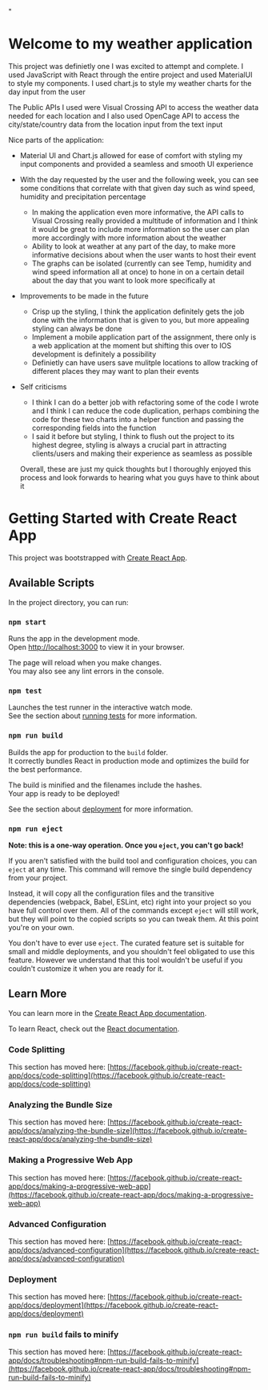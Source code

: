 "

# Welcome to my weather application

This project was definietly one I was excited to attempt and complete.
I used JavaScript with React through the entire project and used MaterialUI to style my components.
I used chart.js to style my weather charts for the day input from the user

The Public APIs I used were Visual Crossing API to access the weather data needed for each location and I also used
OpenCage API to access the city/state/country data from the location input from the text input

Nice parts of the application:

- Material UI and Chart.js allowed for ease of comfort with styling my input components and provided a seamless and smooth UI experience
- With the day requested by the user and the following week, you can see some conditions that correlate with that given day such as wind speed, humidity and precipitation percentage

  - In making the application even more informative, the API calls to Visual Crossing really provided a multitude of information and I think it would be great to include more information
    so the user can plan more accordingly with more information about the weather
  - Ability to look at weather at any part of the day, to make more informative decisions about when the user wants to host their event
  - The graphs can be isolated (currently can see Temp, humidity and wind speed information all at once) to hone in on a certain detail about the day that you want to look more specifically at

- Improvements to be made in the future

  - Crisp up the styling, I think the application definitely gets the job done with the information that is given to you, but more appealing styling can always be done
  - Implement a mobile application part of the assignment, there only is a web application at the moment but shifting this over to IOS development is definitely a possibility
  - Definietly can have users save mulitple locations to allow tracking of different places they may want to plan their events

- Self criticisms

  - I think I can do a better job with refactoring some of the code I wrote and I think I can reduce the code duplication, perhaps combining the code for these two charts into a helper function and passing the corresponding fields into the function
  - I said it before but styling, I think to flush out the project to its highest degree, styling is always a crucial part in attracting clients/users and making their experience as seamless as possible

  Overall, these are just my quick thoughts but I thoroughly enjoyed this process and look forwards to hearing what you guys have to think about it

# Getting Started with Create React App

This project was bootstrapped with [Create React App](https://github.com/facebook/create-react-app).

## Available Scripts

In the project directory, you can run:

### `npm start`

Runs the app in the development mode.\
Open [http://localhost:3000](http://localhost:3000) to view it in your browser.

The page will reload when you make changes.\
You may also see any lint errors in the console.

### `npm test`

Launches the test runner in the interactive watch mode.\
See the section about [running tests](https://facebook.github.io/create-react-app/docs/running-tests) for more information.

### `npm run build`

Builds the app for production to the `build` folder.\
It correctly bundles React in production mode and optimizes the build for the best performance.

The build is minified and the filenames include the hashes.\
Your app is ready to be deployed!

See the section about [deployment](https://facebook.github.io/create-react-app/docs/deployment) for more information.

### `npm run eject`

**Note: this is a one-way operation. Once you `eject`, you can't go back!**

If you aren't satisfied with the build tool and configuration choices, you can `eject` at any time. This command will remove the single build dependency from your project.

Instead, it will copy all the configuration files and the transitive dependencies (webpack, Babel, ESLint, etc) right into your project so you have full control over them. All of the commands except `eject` will still work, but they will point to the copied scripts so you can tweak them. At this point you're on your own.

You don't have to ever use `eject`. The curated feature set is suitable for small and middle deployments, and you shouldn't feel obligated to use this feature. However we understand that this tool wouldn't be useful if you couldn't customize it when you are ready for it.

## Learn More

You can learn more in the [Create React App documentation](https://facebook.github.io/create-react-app/docs/getting-started).

To learn React, check out the [React documentation](https://reactjs.org/).

### Code Splitting

This section has moved here: [https://facebook.github.io/create-react-app/docs/code-splitting](https://facebook.github.io/create-react-app/docs/code-splitting)

### Analyzing the Bundle Size

This section has moved here: [https://facebook.github.io/create-react-app/docs/analyzing-the-bundle-size](https://facebook.github.io/create-react-app/docs/analyzing-the-bundle-size)

### Making a Progressive Web App

This section has moved here: [https://facebook.github.io/create-react-app/docs/making-a-progressive-web-app](https://facebook.github.io/create-react-app/docs/making-a-progressive-web-app)

### Advanced Configuration

This section has moved here: [https://facebook.github.io/create-react-app/docs/advanced-configuration](https://facebook.github.io/create-react-app/docs/advanced-configuration)

### Deployment

This section has moved here: [https://facebook.github.io/create-react-app/docs/deployment](https://facebook.github.io/create-react-app/docs/deployment)

### `npm run build` fails to minify

This section has moved here: [https://facebook.github.io/create-react-app/docs/troubleshooting#npm-run-build-fails-to-minify](https://facebook.github.io/create-react-app/docs/troubleshooting#npm-run-build-fails-to-minify)
